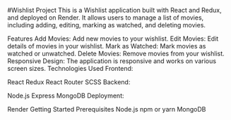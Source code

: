 #Wishlist Project
This is a Wishlist application built with React and Redux, and deployed on Render. It allows users to manage a list of movies, including adding, editing, marking as watched, and deleting movies.

Features
Add Movies: Add new movies to your wishlist.
Edit Movies: Edit details of movies in your wishlist.
Mark as Watched: Mark movies as watched or unwatched.
Delete Movies: Remove movies from your wishlist.
Responsive Design: The application is responsive and works on various screen sizes.
Technologies Used
Frontend:

React
Redux
React Router
SCSS
Backend:

Node.js
Express
MongoDB
Deployment:

Render
Getting Started
Prerequisites
Node.js
npm or yarn
MongoDB
